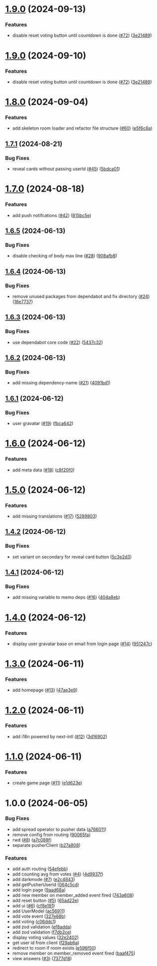 # [1.9.0](https://github.com/sebastiansiejek/planning-poker/compare/v1.8.0...v1.9.0) (2024-09-13)


### Features

* disable reset voting button until countdown is done ([#72](https://github.com/sebastiansiejek/planning-poker/issues/72)) ([3e21489](https://github.com/sebastiansiejek/planning-poker/commit/3e2148931cdad304b960dcb12ab09ae30cf23166))

# [1.9.0](https://github.com/sebastiansiejek/planning-poker/compare/v1.8.0...v1.9.0) (2024-09-10)


### Features

* disable reset voting button until countdown is done ([#72](https://github.com/sebastiansiejek/planning-poker/issues/72)) ([3e21489](https://github.com/sebastiansiejek/planning-poker/commit/3e2148931cdad304b960dcb12ab09ae30cf23166))

# [1.8.0](https://github.com/sebastiansiejek/planning-poker/compare/v1.7.1...v1.8.0) (2024-09-04)


### Features

* add skeleton room loader and refactor file structure ([#60](https://github.com/sebastiansiejek/planning-poker/issues/60)) ([e5f6c6a](https://github.com/sebastiansiejek/planning-poker/commit/e5f6c6a192070d8d0143535bf3c173b13b0e8d41))

## [1.7.1](https://github.com/sebastiansiejek/planning-poker/compare/v1.7.0...v1.7.1) (2024-08-21)


### Bug Fixes

* reveal cards without passing userId ([#45](https://github.com/sebastiansiejek/planning-poker/issues/45)) ([5bdca01](https://github.com/sebastiansiejek/planning-poker/commit/5bdca01688873282940c13a0857f40d375a37451))

# [1.7.0](https://github.com/sebastiansiejek/planning-poker/compare/v1.6.5...v1.7.0) (2024-08-18)


### Features

* add push notifcations ([#42](https://github.com/sebastiansiejek/planning-poker/issues/42)) ([815bc5e](https://github.com/sebastiansiejek/planning-poker/commit/815bc5e57719eb5648955e28aa245aaebab1924c))

## [1.6.5](https://github.com/sebastiansiejek/planning-poker/compare/v1.6.4...v1.6.5) (2024-06-13)


### Bug Fixes

* disable checking of body max line ([#28](https://github.com/sebastiansiejek/planning-poker/issues/28)) ([908afb8](https://github.com/sebastiansiejek/planning-poker/commit/908afb85171c41022cb9ac3cd615dcdcc037bf9a))

## [1.6.4](https://github.com/sebastiansiejek/planning-poker/compare/v1.6.3...v1.6.4) (2024-06-13)


### Bug Fixes

* remove unused packages from dependabot and fix directory ([#24](https://github.com/sebastiansiejek/planning-poker/issues/24)) ([18e7737](https://github.com/sebastiansiejek/planning-poker/commit/18e773720df16b4c1b981fd60a3d8ac551e0e194))

## [1.6.3](https://github.com/sebastiansiejek/planning-poker/compare/v1.6.2...v1.6.3) (2024-06-13)


### Bug Fixes

* use dependabot core code ([#22](https://github.com/sebastiansiejek/planning-poker/issues/22)) ([5437c32](https://github.com/sebastiansiejek/planning-poker/commit/5437c3241383066fddd9115d4e3bff9a8e83e52a))

## [1.6.2](https://github.com/sebastiansiejek/planning-poker/compare/v1.6.1...v1.6.2) (2024-06-13)


### Bug Fixes

* add missing dependency-name ([#21](https://github.com/sebastiansiejek/planning-poker/issues/21)) ([4091bd1](https://github.com/sebastiansiejek/planning-poker/commit/4091bd11639bc0ea07636a151e91e2c61e2b9288))

## [1.6.1](https://github.com/sebastiansiejek/planning-poker/compare/v1.6.0...v1.6.1) (2024-06-12)


### Bug Fixes

* user gravatar ([#19](https://github.com/sebastiansiejek/planning-poker/issues/19)) ([fbca642](https://github.com/sebastiansiejek/planning-poker/commit/fbca6421bb80f1239f62e3228addc2b9eaa5c47a))

# [1.6.0](https://github.com/sebastiansiejek/planning-poker/compare/v1.5.0...v1.6.0) (2024-06-12)


### Features

* add meta data ([#18](https://github.com/sebastiansiejek/planning-poker/issues/18)) ([c8f20f0](https://github.com/sebastiansiejek/planning-poker/commit/c8f20f08189d146a3e283784107f4d005749d739))

# [1.5.0](https://github.com/sebastiansiejek/planning-poker/compare/v1.4.2...v1.5.0) (2024-06-12)


### Features

* add missing translations ([#17](https://github.com/sebastiansiejek/planning-poker/issues/17)) ([5289803](https://github.com/sebastiansiejek/planning-poker/commit/52898031b8025dc44728b82215dc15229c850800))

## [1.4.2](https://github.com/sebastiansiejek/planning-poker/compare/v1.4.1...v1.4.2) (2024-06-12)


### Bug Fixes

* set variant on secondary for reveal card button ([5c3e2d3](https://github.com/sebastiansiejek/planning-poker/commit/5c3e2d30d71d232d82a53988d78a780e2481700f))

## [1.4.1](https://github.com/sebastiansiejek/planning-poker/compare/v1.4.0...v1.4.1) (2024-06-12)


### Bug Fixes

* add missing variable to memo deps ([#16](https://github.com/sebastiansiejek/planning-poker/issues/16)) ([404a8eb](https://github.com/sebastiansiejek/planning-poker/commit/404a8ebd12a3b74213a056368c4d5fa4878de29b))

# [1.4.0](https://github.com/sebastiansiejek/planning-poker/compare/v1.3.0...v1.4.0) (2024-06-12)


### Features

* display user gravatar base on email from login page ([#14](https://github.com/sebastiansiejek/planning-poker/issues/14)) ([951247c](https://github.com/sebastiansiejek/planning-poker/commit/951247c254d9e10eafaf2333f7f3a5d215c9c08e))

# [1.3.0](https://github.com/sebastiansiejek/planning-poker/compare/v1.2.0...v1.3.0) (2024-06-11)


### Features

* add homepage ([#13](https://github.com/sebastiansiejek/planning-poker/issues/13)) ([47ae3e9](https://github.com/sebastiansiejek/planning-poker/commit/47ae3e9d9587391da2847308fc1e438437a84a88))

# [1.2.0](https://github.com/sebastiansiejek/planning-poker/compare/v1.1.0...v1.2.0) (2024-06-11)


### Features

* add i18n powered by next-intl ([#12](https://github.com/sebastiansiejek/planning-poker/issues/12)) ([3d16902](https://github.com/sebastiansiejek/planning-poker/commit/3d169029053fc8b8ef443a09cfebb88db1b91e72))

# [1.1.0](https://github.com/sebastiansiejek/planning-poker/compare/v1.0.0...v1.1.0) (2024-06-11)


### Features

* create game page ([#11](https://github.com/sebastiansiejek/planning-poker/issues/11)) ([e1d623e](https://github.com/sebastiansiejek/planning-poker/commit/e1d623eb83ff6f81c8de686c256dc64967c9aeb8))

# 1.0.0 (2024-06-05)


### Bug Fixes

* add spread operator to pusher data ([a766011](https://github.com/sebastiansiejek/planning-poker/commit/a7660116709feb768aadef6cb5ae3c082ebf9744))
* remove config from routing ([90065fa](https://github.com/sebastiansiejek/planning-poker/commit/90065fa31e3b3a6fa8828504d85d597be0442042))
* rwd ([#8](https://github.com/sebastiansiejek/planning-poker/issues/8)) ([a7c088f](https://github.com/sebastiansiejek/planning-poker/commit/a7c088fb5acb4f033e4860ae197a5509f959fb55))
* separate pusherClient ([b27a808](https://github.com/sebastiansiejek/planning-poker/commit/b27a808e92f97b1a2199b6bc84303bd83fc31e9c))


### Features

* add auth routing ([54efebb](https://github.com/sebastiansiejek/planning-poker/commit/54efebb07e272f122ca33bb2bc4fa23406f0493f))
* add counting avg from votes ([#4](https://github.com/sebastiansiejek/planning-poker/issues/4)) ([4d9937f](https://github.com/sebastiansiejek/planning-poker/commit/4d9937f242c614315b3af5e4de3fe588fc987f13))
* add darkmode ([#7](https://github.com/sebastiansiejek/planning-poker/issues/7)) ([e2c4843](https://github.com/sebastiansiejek/planning-poker/commit/e2c4843de8c6b44632571f5d2a5a0f7486e4f234))
* add getPusherUserId ([064c5cd](https://github.com/sebastiansiejek/planning-poker/commit/064c5cd12f48ecff21575e42b0eacd0d5d96bda5))
* add login page ([9aad68a](https://github.com/sebastiansiejek/planning-poker/commit/9aad68a9cf8166d743e77472bfae73b0332a8716))
* add new member on member_added event fired ([743a608](https://github.com/sebastiansiejek/planning-poker/commit/743a608949be31f12e86cb3aa81fbc95f7800f2c))
* add reset button ([#5](https://github.com/sebastiansiejek/planning-poker/issues/5)) ([65ad22e](https://github.com/sebastiansiejek/planning-poker/commit/65ad22ebe7feff1844cd57b64a1da05be230dfb5))
* add ui ([#6](https://github.com/sebastiansiejek/planning-poker/issues/6)) ([cf8e191](https://github.com/sebastiansiejek/planning-poker/commit/cf8e191a3581c8fbdfd1b206f4d0e7bef791972f))
* add UserModel ([ac56911](https://github.com/sebastiansiejek/planning-poker/commit/ac56911183472c40d1ab6b5b99b605d2b02f6737))
* add vote event ([327e68b](https://github.com/sebastiansiejek/planning-poker/commit/327e68b27dfa35a721bcff4970c3a9692367359c))
* add voting ([c06ddc1](https://github.com/sebastiansiejek/planning-poker/commit/c06ddc1bbeeb25fb04451e0770371909f256c39f))
* add zod validation ([ef8adda](https://github.com/sebastiansiejek/planning-poker/commit/ef8addaf514257854cb35f5409c0d61b04600f60))
* add zod validation ([f7db2ce](https://github.com/sebastiansiejek/planning-poker/commit/f7db2ce88db1804242265c190c685bddc26eeb46))
* display voting values ([32e2402](https://github.com/sebastiansiejek/planning-poker/commit/32e2402bf3464b2722101f409b7113331eb7231a))
* get user id from client ([f29ab6a](https://github.com/sebastiansiejek/planning-poker/commit/f29ab6a1f2b0a6d6f6568e8685b797e734b4177d))
* redirect to room if room exists ([e596f50](https://github.com/sebastiansiejek/planning-poker/commit/e596f506f457c4d72c14784146bf54928db11937))
* remove member on member_removed event fired ([baaf475](https://github.com/sebastiansiejek/planning-poker/commit/baaf4752e3e6523394130a4960ad5515074117a6))
* view answers ([#3](https://github.com/sebastiansiejek/planning-poker/issues/3)) ([7377d18](https://github.com/sebastiansiejek/planning-poker/commit/7377d185e9bc759c44bed97d6b4c62fd0f2e1c39))
